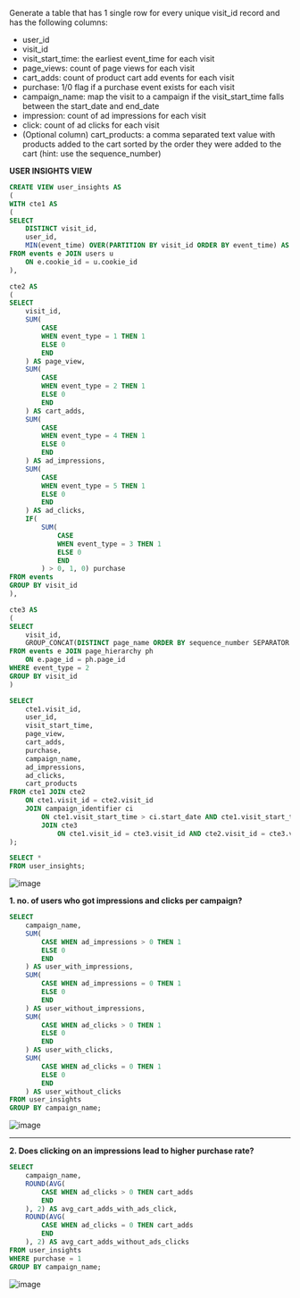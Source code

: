 Generate a table that has 1 single row for every unique visit_id record and has the following columns:
- user_id
- visit_id
- visit_start_time: the earliest event_time for each visit
- page_views: count of page views for each visit
- cart_adds: count of product cart add events for each visit
- purchase: 1/0 flag if a purchase event exists for each visit
- campaign_name: map the visit to a campaign if the visit_start_time falls between the start_date and end_date
- impression: count of ad impressions for each visit
- click: count of ad clicks for each visit
- (Optional column) cart_products: a comma separated text value with products added to the cart sorted by the order they were added to the cart (hint: use the sequence_number)

__USER INSIGHTS VIEW__
```sql
CREATE VIEW user_insights AS
(
WITH cte1 AS 
(
SELECT 
	DISTINCT visit_id,
	user_id,
	MIN(event_time) OVER(PARTITION BY visit_id ORDER BY event_time) AS visit_start_time
FROM events e JOIN users u
	ON e.cookie_id = u.cookie_id
),

cte2 AS
(
SELECT 
	visit_id,
    SUM(
		CASE
        WHEN event_type = 1 THEN 1
        ELSE 0
        END
    ) AS page_view,
    SUM(
		CASE
        WHEN event_type = 2 THEN 1
        ELSE 0
        END
    ) AS cart_adds,
    SUM(
		CASE 
        WHEN event_type = 4 THEN 1
        ELSE 0
        END
    ) AS ad_impressions,
	SUM(
		CASE 
        WHEN event_type = 5 THEN 1
        ELSE 0
        END
    ) AS ad_clicks,
	IF(
		SUM(
			CASE
			WHEN event_type = 3 THEN 1
			ELSE 0
			END
		) > 0, 1, 0) purchase
FROM events
GROUP BY visit_id
),

cte3 AS
(
SELECT 
	visit_id,
    GROUP_CONCAT(DISTINCT page_name ORDER BY sequence_number SEPARATOR ', ') AS cart_products
FROM events e JOIN page_hierarchy ph
	ON e.page_id = ph.page_id
WHERE event_type = 2
GROUP BY visit_id
)

SELECT 
	cte1.visit_id,
    user_id,
    visit_start_time,
    page_view,
    cart_adds,
    purchase,
    campaign_name,
    ad_impressions,
    ad_clicks,
    cart_products
FROM cte1 JOIN cte2
	ON cte1.visit_id = cte2.visit_id
	JOIN campaign_identifier ci
		ON cte1.visit_start_time > ci.start_date AND cte1.visit_start_time < ci.end_date
        JOIN cte3
			ON cte1.visit_id = cte3.visit_id AND cte2.visit_id = cte3.visit_id
);

SELECT *
FROM user_insights;
```
![image](https://github.com/arnavbangaria/data-analytics-projects/assets/98005484/46325ba2-00c1-4fcb-9b72-9c77a9c59c9b)


__1. no. of users who got impressions and clicks per campaign?__
```sql
SELECT 
	campaign_name,
    SUM(
		CASE WHEN ad_impressions > 0 THEN 1
        ELSE 0
        END
    ) AS user_with_impressions,
    SUM(
		CASE WHEN ad_impressions = 0 THEN 1
        ELSE 0
        END
    ) AS user_without_impressions,
	SUM(
		CASE WHEN ad_clicks > 0 THEN 1
        ELSE 0
        END
    ) AS user_with_clicks,
    SUM(
		CASE WHEN ad_clicks = 0 THEN 1
        ELSE 0
        END
    ) AS user_without_clicks
FROM user_insights
GROUP BY campaign_name;
```
![image](https://github.com/arnavbangaria/data-analytics-projects/assets/98005484/bc8ae249-1942-4c6c-b320-e6b480b465ae)


---

__2. Does clicking on an impressions lead to higher purchase rate?__
```sql
SELECT 
	campaign_name,
    ROUND(AVG(
		CASE WHEN ad_clicks > 0 THEN cart_adds
        END
    ), 2) AS avg_cart_adds_with_ads_click,
    ROUND(AVG(
		CASE WHEN ad_clicks = 0 THEN cart_adds
        END
    ), 2) AS avg_cart_adds_without_ads_clicks
FROM user_insights
WHERE purchase = 1
GROUP BY campaign_name;
```
![image](https://github.com/arnavbangaria/data-analytics-projects/assets/98005484/4dbc1d4f-0626-4bb0-92ca-ec7f30866195)

